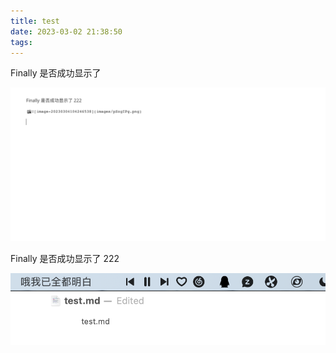 ```yaml
---
title: test
date: 2023-03-02 21:38:50
tags:
---
```


Finally 是否成功显示了

![image-20230304112531324](images/image-20230304112531324.png)





Finally 是否成功显示了 222 



![image-20230304112544541](../images/image-20230304112544541.png)

